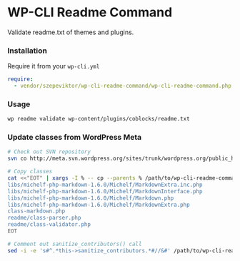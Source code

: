 # WP-CLI Readme Command

Validate readme.txt of themes and plugins.

### Installation

Require it from your `wp-cli.yml`

```yaml
require:
  - vendor/szepeviktor/wp-cli-readme-command/wp-cli-readme-command.php
```

### Usage

```bash
wp readme validate wp-content/plugins/coblocks/readme.txt
```

### Update classes from WordPress Meta

```bash
# Check out SVN repository
svn co http://meta.svn.wordpress.org/sites/trunk/wordpress.org/public_html/wp-content/plugins/plugin-directory/

# Copy classes
cat <<"EOT" | xargs -I % -- cp --parents % /path/to/wp-cli-readme-command/src/
libs/michelf-php-markdown-1.6.0/Michelf/MarkdownExtra.inc.php
libs/michelf-php-markdown-1.6.0/Michelf/MarkdownInterface.php
libs/michelf-php-markdown-1.6.0/Michelf/Markdown.php
libs/michelf-php-markdown-1.6.0/Michelf/MarkdownExtra.php
class-markdown.php
readme/class-parser.php
readme/class-validator.php
EOT

# Comment out sanitize_contributors() call
sed -i -e 's#^.*this->sanitize_contributors.*#//&#' /path/to/wp-cli-readme-command/src/readme/class-parser.php
```

